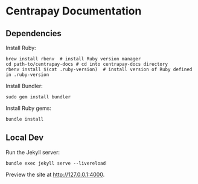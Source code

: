 # Centrapay Documentation

## Dependencies

Install Ruby:

```
brew install rbenv  # install Ruby version manager
cd path-to/centrapay-docs # cd into centrapay-docs directory
rbenv install $(cat .ruby-version)  # install version of Ruby defined in .ruby-version
```

Install Bundler:

```
sudo gem install bundler
```

Install Ruby gems:

```
bundle install
```

## Local Dev

Run the Jekyll server:

```
bundle exec jekyll serve --livereload
```

Preview the site at http://127.0.0.1:4000.
